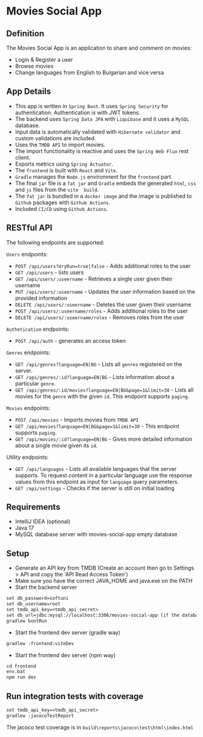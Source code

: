 
# Movies Social App

## Definition
The Movies Social App is an application to share and comment on movies:
 - Login & Register a user
 - Browse movies
 - Change languages from English to Bulgarian and vice versa

## App Details
- This app is written in `Spring Boot`. It uses `Spring Security` for authentication. Authentication is with JWT 
  tokens.
- The backend uses `Spring Data JPA` with `Liquibase` and it uses a `MySQL` database.
- Input data is automatically validated with `Hibernate validator` and custom validations are included.
- Uses the `TMDB API` to import movies.
- The import functionality is reactive and uses the `Spring Web Flux` rest client.
- Exports metrics using `Spring Actuator`.
- The `frontend` is built with `React` and `Vite`.
- `Gradle` manages the `Node.js` environment for the `frontend` part.
- The final `jar` file is a `fat jar` and `Gradle` embeds the generated `html`, `css` and `js` files from the `vite 
build`.
- The `fat jar` is bundled in a `docker image` and the image is published to `Github` packages with `Github Actions`.
- Included `CI/CD` using `Github Actions`.

## RESTful API
The following endpoints are supported:

`Users` endpoints:
  - `POST /api/users?dryRun=true|false` - Adds additional roles to the user
  - `GET /api/users` - lists users
  - `GET /api/users/:useername` - Retrieves a single user given their username
  - `PUT /api/users/:useername` - Updates the user information based on the provided information
  - `DELETE /api/users/:useername` - Deletes the user given their username
  - `POST /api/users/:useername/roles` - Adds additional roles to the user
  - `DELETE /api/users/:useername/roles` - Removes roles from the user

`Authetication` endpoints:
 - `POST /api/auth` - generates an access token

`Genres` endpoints:
 - `GET /api/genres?language=EN|BG` - Lists all `genres` registered on the server.
 - `GET /api/genres/:id?language=EN|BG` - Lists information about a particular `genre`.
 - `GET /api/genres/:id/movies?language=EN|BG&page=1&limit=30` - Lists all movies for the `genre` with the given 
   `id`. This endpoint supports `paging`.

`Movies` endpoints:
- `POST /api/movies` - Imports movies from `TMDB API` 
- `GET /api/movies?language=EN|BG&page=1&limit=30` - This endpoint supports `paging`.
- `GET /api/movies/:id?language=EN|BG` - Gives more detailed information about a single movie given its `id`.

Utility endpoints:
- `GET /api/languages` - Lists all available languages that the server supports. To request content in a particular 
  language use the response values from this endpoint as input for `language` query parameters.
- `GET /api/settings` - Checks if the server is still on initial loading
## Requirements
- IntelliJ IDEA (optional)
- Java 17
- MySQL database server with movies-social-app empty database

## Setup
- Generate an API key from TMDB (Create an account then go to Settings > API and copy the 'API Read Access Token')
- Make sure you have the correct JAVA_HOME and java.exe on the PATH
- Start the backend server
```dtd
set db_password=softuni
set db_username=root
set tmdb_api_key=<tmdb_api_secret>
set db_url=jdbc:mysql://localhost:3306/movies-social-app (if the database server is on localhost:3306 and has movies-social-app skip this env)
gradlew bootRun
```

- Start the frontend dev server (gradle way)
```dtd
gradlew :frontend:viteDev
```

- Start the frontend dev server (npm way)
```dtd
cd frontend
env.bat
npm run dev
```

## Run integration tests with coverage
```dtd
set tmdb_api_key=<tmdb_api_secret>
gradlew :jacocoTestReport
```
The jacoco test coverage is in `build\reports\jacoco\test\html\index.html`
